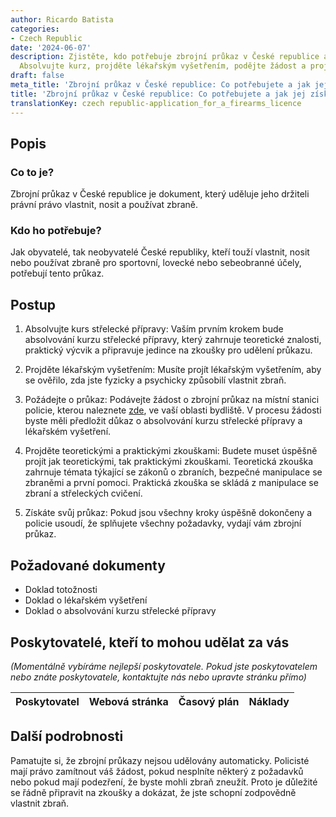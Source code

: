 ```yaml
---
author: Ricardo Batista
categories:
- Czech Republic
date: '2024-06-07'
description: Zjistěte, kdo potřebuje zbrojní průkaz v České republice a jak jej získat.
  Absolvujte kurz, projděte lékařským vyšetřením, podějte žádost a projděte zkouškami.
draft: false
meta_title: 'Zbrojní průkaz v České republice: Co potřebujete a jak jej získat'
title: 'Zbrojní průkaz v České republice: Co potřebujete a jak jej získat'
translationKey: czech republic-application_for_a_firearms_licence
---
```




## Popis
### Co to je?
Zbrojní průkaz v České republice je dokument, který uděluje jeho držiteli právní právo vlastnit, nosit a používat zbraně.

### Kdo ho potřebuje?
Jak obyvatelé, tak neobyvatelé České republiky, kteří touží vlastnit, nosit nebo používat zbraně pro sportovní, lovecké nebo sebeobranné účely, potřebují tento průkaz.

## Postup
1. Absolvujte kurs střelecké přípravy: Vaším prvním krokem bude absolvování kurzu střelecké přípravy, který zahrnuje teoretické znalosti, praktický výcvik a připravuje jedince na zkoušky pro udělení průkazu.

2. Projděte lékařským vyšetřením: Musíte projít lékařským vyšetřením, aby se ověřilo, zda jste fyzicky a psychicky způsobilí vlastnit zbraň.

3. Požádejte o průkaz: Podávejte žádost o zbrojní průkaz na místní stanici policie, kterou naleznete [zde](https://www.policie.cz/clanek/police-czech-republic.aspx), ve vaší oblasti bydliště. V procesu žádosti byste měli předložit důkaz o absolvování kurzu střelecké přípravy a lékařském vyšetření.

4. Projděte teoretickými a praktickými zkouškami: Budete muset úspěšně projít jak teoretickými, tak praktickými zkouškami. Teoretická zkouška zahrnuje témata týkající se zákonů o zbraních, bezpečné manipulace se zbraněmi a první pomoci. Praktická zkouška se skládá z manipulace se zbraní a střeleckých cvičení.

5. Získáte svůj průkaz: Pokud jsou všechny kroky úspěšně dokončeny a policie usoudí, že splňujete všechny požadavky, vydají vám zbrojní průkaz.

## Požadované dokumenty

* Doklad totožnosti
* Doklad o lékařském vyšetření
* Doklad o absolvování kurzu střelecké přípravy

## Poskytovatelé, kteří to mohou udělat za vás
_(Momentálně vybíráme nejlepší poskytovatele. Pokud jste poskytovatelem nebo znáte poskytovatele, kontaktujte nás nebo upravte stránku přímo)_

| Poskytovatel    |     Webová stránka  |     Časový plán   |      Náklady    |
| --------------- | --------------- |  :-------------: | :-------------: |

## Další podrobnosti
Pamatujte si, že zbrojní průkazy nejsou udělovány automaticky. Policisté mají právo zamítnout váš žádost, pokud nesplníte některý z požadavků nebo pokud mají podezření, že byste mohli zbraň zneužít. Proto je důležité se řádně připravit na zkoušky a dokázat, že jste schopní zodpovědně vlastnit zbraň.